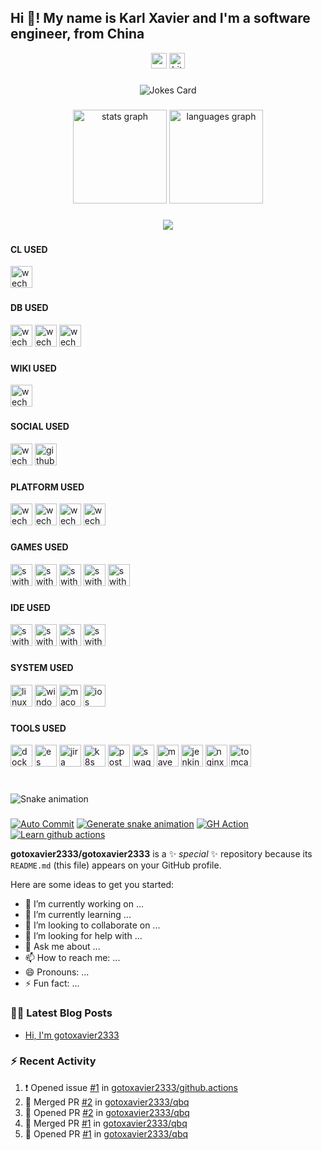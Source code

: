<h2 align="left">Hi 👋! My name is Karl Xavier and I'm a software engineer, from China</h2>

<div align="center">
  <img src="https://forthebadge.com/images/featured/featured-built-with-love.svg" height="25" alt="made" />
  <img src="https://hits.dwyl.com/gotoxavier2333/gotoxavier2333.svg?style=flat-square" height="25" alt="hit"  />
</div>


###

<div align="center">
  <!-- HTML -->
  <img src="https://readme-jokes.vercel.app/api?hideBorder&theme=cobalt&qColor=%23944bcc&aColor=%23bbdb51" alt="Jokes Card"/>
</div>

###

###

<div align="center">
  <img src="https://github-readme-stats.vercel.app/api?username=gotoxavier2333&hide_title=false&hide_rank=false&show_icons=true&include_all_commits=true&count_private=true&disable_animations=false&theme=dracula&locale=en&hide_border=false" height="150" alt="stats graph"  />
  <img src="https://github-readme-stats.vercel.app/api/top-langs?username=gotoxavier2333&locale=en&hide_title=false&layout=compact&card_width=320&langs_count=5&theme=dracula&hide_border=false" height="150" alt="languages graph"  />
</div>

###

###

<p align="center">
  <a href="https://skillicons.dev">
    <img src="https://skillicons.dev/icons?i=java,py,go,c,js,html,css" />
  </a>
</p>

###

###

<h4 align="left"> CL USED </h4>
<div align="left">
  <img src="https://img.shields.io/badge/github%20actions-%232671E5.svg?style=for-the-badge&logo=githubactions&logoColor=white" height="35" alt="wechat logo"  />
</div>

###

###

<h4 align="left"> DB USED </h4>
<div align="left">
  <img src="https://img.shields.io/badge/MongoDB-%234ea94b.svg?style=for-the-badge&logo=mongodb&logoColor=white" height="35" alt="wechat logo"  />
  <img src="https://img.shields.io/badge/mysql-%2300f.svg?style=for-the-badge&logo=mysql&logoColor=white" height="35" alt="wechat logo"  />
  <img src="https://img.shields.io/badge/postgres-%23316192.svg?style=for-the-badge&logo=postgresql&logoColor=white" height="35" alt="wechat logo"  />
</div>

###

###

<h4 align="left"> WIKI USED </h4>
<div align="left">
  <img src="https://img.shields.io/badge/wiki.js-%231976D2.svg?style=for-the-badge&logo=wikidotjs&logoColor=white" height="35" alt="wechat logo"  />
</div>

###

<h4 align="left"> SOCIAL USED </h4>
<div align="left">
  <img src="https://img.shields.io/badge/WeChat-07C160?style=for-the-badge&logo=wechat&logoColor=white" height="35" alt="wechat logo"  />
  <img src="https://img.shields.io/badge/github-%23121011.svg?style=for-the-badge&logo=github&logoColor=white" height="35" alt="github logo" />
</div>

###

###

<h4 align="left"> PLATFORM USED </h4>
<div align="left">
  <img src="https://img.shields.io/badge/battle.net-%2300AEFF.svg?style=for-the-badge&logo=battle.net&logoColor=white" height="35" alt="wechat logo"  />
  <img src="https://img.shields.io/badge/PSN-%230070D1.svg?style=for-the-badge&logo=Playstation&logoColor=white" height="35" alt="wechat logo"  />
  <img src="https://img.shields.io/badge/xbox-%23107C10.svg?style=for-the-badge&logo=xbox&logoColor=white" height="35" alt="wechat logo"  />
  <img src="https://img.shields.io/badge/ea-%23000000.svg?style=for-the-badge&logo=ea&logoColor=white" height="35" alt="wechat logo"  />
</div>

###

###

<h4 align="left"> GAMES USED </h4>
<div align="left">
  <img src="https://img.shields.io/badge/Switch-E60012?style=for-the-badge&logo=nintendo-switch&logoColor=white" height="35" alt="swithc logo" />
  <img src="https://img.shields.io/badge/xbox-%23107C10.svg?style=for-the-badge&logo=xbox&logoColor=white" height="35" alt="swithc logo" />
  <img src="https://img.shields.io/badge/Playstation%20Vita-003791?style=for-the-badge&logo=playstation-vita&logoColor=white" height="35" alt="swithc logo" />
  <img src="https://img.shields.io/badge/3DS-D12228?style=for-the-badge&logo=nintendo-3ds&logoColor=white" height="35" alt="swithc logo" />
  <img src="https://img.shields.io/badge/Playstation%204-003791?style=for-the-badge&logo=playstation-4&logoColor=white" height="35" alt="swithc logo" />
</div>

###

###

<h4 align="left"> IDE USED </h4>
<div align="left">
  <img src="https://img.shields.io/badge/IntelliJIDEA-000000.svg?style=for-the-badge&logo=intellij-idea&logoColor=white" height="35" alt="swithc logo" />
  <img src="https://img.shields.io/badge/NeoVim-%2357A143.svg?&style=for-the-badge&logo=neovim&logoColor=white" height="35" alt="swithc logo" />
  <img src="https://img.shields.io/badge/pycharm-143?style=for-the-badge&logo=pycharm&logoColor=black&color=black&labelColor=green" height="35" alt="swithc logo" />
  <img src="https://img.shields.io/badge/VIM-%2311AB00.svg?style=for-the-badge&logo=vim&logoColor=white" height="35" alt="swithc logo" />
</div>

###

###

<h4 align="left"> SYSTEM USED </h4>
<div align="left">
  <img src="https://img.shields.io/badge/Linux-FCC624?style=for-the-badge&logo=linux&logoColor=black" height="35" alt="linux logo" />
  <img src="https://img.shields.io/badge/Windows-0078D6?style=for-the-badge&logo=windows&logoColor=white" height="35" alt="windows logo" />
  <img src="https://img.shields.io/badge/mac%20os-000000?style=for-the-badge&logo=macos&logoColor=F0F0F0" height="35" alt="macos logo" />
    <img src="https://img.shields.io/badge/iOS-000000?style=for-the-badge&logo=ios&logoColor=white" height="35" alt="ios logo" />
</div>

###

###

<h4 align="left"> TOOLS USED </h4>
<div align="left">
  <img src="https://img.shields.io/badge/docker-%230db7ed.svg?style=for-the-badge&logo=docker&logoColor=white" height="35" alt="docker logo" />
  <img src="https://img.shields.io/badge/-ElasticSearch-005571?style=for-the-badge&logo=elasticsearch" height="35" alt="es logo" />
  <img src="https://img.shields.io/badge/jira-%230A0FFF.svg?style=for-the-badge&logo=jira&logoColor=white" height="35" alt="jira logo" />
  <img src="https://img.shields.io/badge/kubernetes-%23326ce5.svg?style=for-the-badge&logo=kubernetes&logoColor=white" height="35" alt="k8s logo" />
  <img src="https://img.shields.io/badge/Postman-FF6C37?style=for-the-badge&logo=postman&logoColor=white" height="35" alt="postman logo" />
  <img src="https://img.shields.io/badge/-Swagger-%23Clojure?style=for-the-badge&logo=swagger&logoColor=white" height="35" alt="swagger logo" />
  <img src="https://img.shields.io/badge/Apache%20Maven-C71A36?style=for-the-badge&logo=Apache%20Maven&logoColor=white" height="35" alt="maven logo" />
  <img src="https://img.shields.io/badge/jenkins-%232C5263.svg?style=for-the-badge&logo=jenkins&logoColor=white" height="35" alt="jenkins logo" />
  <img src="https://img.shields.io/badge/nginx-%23009639.svg?style=for-the-badge&logo=nginx&logoColor=white" height="35" alt="nginx logo" />
  <img src="https://img.shields.io/badge/apache%20tomcat-%23F8DC75.svg?style=for-the-badge&logo=apache-tomcat&logoColor=black" height="35" alt="tomcat logo" />
</div>

###

<br clear="both">

<img src="https://github.com/gotoxavier2333/github.actions/blob/output/snake.svg" alt="Snake animation" />

###

[![Auto Commit](https://github.com/gotoxavier2333/github.actions/actions/workflows/auto-commit.yml/badge.svg)](https://github.com/gotoxavier2333/github.actions/actions/workflows/auto-commit.yml)
[![Generate snake animation](https://github.com/gotoxavier2333/github.actions/actions/workflows/snake.yml/badge.svg)](https://github.com/gotoxavier2333/github.actions/actions/workflows/snake.yml)
[![GH Action](https://github.com/gotoxavier2333/github.actions/actions/workflows/gh-action.yml/badge.svg)](https://github.com/gotoxavier2333/github.actions/actions/workflows/gh-action.yml)
[![Learn github actions](https://github.com/gotoxavier2333/github.actions/actions/workflows/learn-github-actions.yml/badge.svg)](https://github.com/gotoxavier2333/github.actions/actions/workflows/learn-github-actions.yml)


**gotoxavier2333/gotoxavier2333** is a ✨ _special_ ✨ repository because its `README.md` (this file) appears on your GitHub profile.

Here are some ideas to get you started:

- 🔭 I’m currently working on ...
- 🌱 I’m currently learning ...
- 👯 I’m looking to collaborate on ...
- 🤔 I’m looking for help with ...
- 💬 Ask me about ...
- 📫 How to reach me: ...
- 😄 Pronouns: ...
- ⚡ Fun fact: ...


### 🏳️‍🌈 Latest Blog Posts
<!-- BLOG-POST-LIST:START -->
- [Hi, I&#39;m gotoxavier2333](https://dev.to/gotoxavier2333/hi-im-gotoxavier2333-2665)
<!-- BLOG-POST-LIST:END -->


### :zap: Recent Activity
<!--START_SECTION:activity-->
1. ❗ Opened issue [#1](https://github.com/gotoxavier2333/github.actions/issues/1) in [gotoxavier2333/github.actions](https://github.com/gotoxavier2333/github.actions)
2. 🎉 Merged PR [#2](https://github.com/gotoxavier2333/qbq/pull/2) in [gotoxavier2333/qbq](https://github.com/gotoxavier2333/qbq)
3. 💪 Opened PR [#2](https://github.com/gotoxavier2333/qbq/pull/2) in [gotoxavier2333/qbq](https://github.com/gotoxavier2333/qbq)
4. 🎉 Merged PR [#1](https://github.com/gotoxavier2333/qbq/pull/1) in [gotoxavier2333/qbq](https://github.com/gotoxavier2333/qbq)
5. 💪 Opened PR [#1](https://github.com/gotoxavier2333/qbq/pull/1) in [gotoxavier2333/qbq](https://github.com/gotoxavier2333/qbq)
<!--END_SECTION:activity-->
